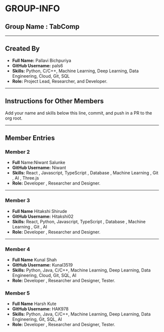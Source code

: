 # GROUP-INFO

## Group Name : **TabComp**

---

## Created By 
- **Full Name:** Pallavi Bichpuriya  
- **GitHub Username:** pals6
- **Skills:** Python, C/C++, Machine Learning, Deep Learning, Data Engineering, Cloud, Git, SQL  
- **Role:** Project Lead, Researcher, and Developer.
  
---

## Instructions for Other Members  
Add your name and skills below this line, commit, and push in a PR to the org root.

---

## Member Entries  

### Member 2  
- **Full** Name:Niwant Salunke
- **GitHub Username:** Niwant 
- **Skills:** React , Javascript, TypeScript , Database , Machine Learning , Git , AI , Three.js
- **Role:** Developer , Researcher and Designer.

---

### Member 3  
- **Full Name** Hitakshi Shirude
- **GitHub Username:** Hitakshi02
- **Skills:** React, Python, Javascript, TypeScript , Database , Machine Learning , Git , AI 
- **Role:** Developer , Researcher and Designer.
  
---

### Member 4
- **Full Name** Kunal Shah
- **GitHub Username:** Kunal3519
- **Skills:** Python, Java, C/C++, Machine Learning, Deep Learning, Data Engineering, Cloud, Git, SQL, AI 
- **Role:** Developer , Researcher and Designer, Tester.

### Member 5
- **Full Name** Harsh Kute
- **GitHub Username:** HAK978
- **Skills:** Python, Java, C/C++, Machine Learning, Deep Learning, Data Engineering, Git, SQL, AI 
- **Role:** Developer , Researcher and Designer, Tester.

